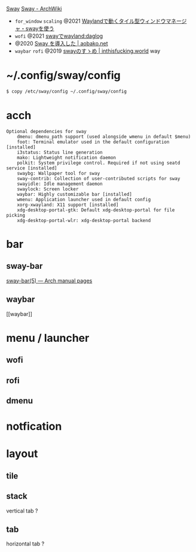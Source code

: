 [Sway](https://swaywm.org/)
[Sway - ArchWiki](https://wiki.archlinux.jp/index.php/Sway)

- `for_window` `scaling` @2021 [Waylandで動くタイル型ウィンドウマネージャ・swayを使う](https://zenn.dev/haxibami/articles/wayland-sway-install)
- `wofi` @2021 [swayでwayland:daglog](https://aodag.dev/posts/2021-12-16-sway/)
- @2020 [Sway を導入した | aobako.net](https://aobako.net/linux/sway/intro/)
- `waybar` `rofi` @2019 [swayのすゝめ | inthisfucking.world](https://inthisfucking.world/sway/)
  way

# ~/.config/sway/config

```sh
$ copy /etc/sway/config ~/.config/sway/config
```

# acch

```
Optional dependencies for sway
    dmenu: dmenu_path support (used alongside wmenu in default $menu)
    foot: Terminal emulator used in the default configuration [installed]
    i3status: Status line generation
    mako: Lightweight notification daemon
    polkit: System privilege control. Required if not using seatd service [installed]
    swaybg: Wallpaper tool for sway
    sway-contrib: Collection of user-contributed scripts for sway
    swayidle: Idle management daemon
    swaylock: Screen locker
    waybar: Highly customizable bar [installed]
    wmenu: Application launcher used in default config
    xorg-xwayland: X11 support [installed]
    xdg-desktop-portal-gtk: Default xdg-desktop-portal for file picking
    xdg-desktop-portal-wlr: xdg-desktop-portal backend

```

# bar

## sway-bar

[sway-bar(5) — Arch manual pages](https://man.archlinux.org/man/sway-bar.5)

## waybar

[[waybar]]

# menu / launcher

## wofi

## rofi

## dmenu

# notfication

# layout

## tile

## stack

vertical tab ?

## tab

horizontal tab ?
